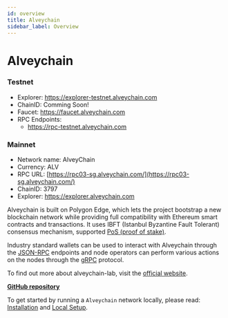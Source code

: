 ```yaml
---
id: overview
title: Alveychain
sidebar_label: Overview
---
```


# Alveychain

### Testnet

* Explorer: https://explorer-testnet.alveychain.com
* ChainID: Comming Soon!
* Faucet: https://faucet.alveychain.com
* RPC Endpoints:
  * https://rpc-testnet.alveychain.com

### Mainnet

* Network name: AlveyChain
* Currency: ALV
* RPC URL: [https://rpc03-sg.alveychain.com/](https://rpc03-sg.alveychain.com/)
* ChainID: 3797
*   Explorer: https://explorer.alveychain.com







Alveychain is built on Polygon Edge, which lets the project bootstrap a new blockchain network while providing full compatibility with Ethereum smart contracts and transactions. It uses IBFT (Istanbul Byzantine Fault Tolerant) consensus mechanism, supported [PoS (proof of stake)](../docs/consensus/pos-stake-unstake/).

Industry standard wallets can be used to interact with Alveychain through the [JSON-RPC](../docs/working-with-node/query-json-rpc/) endpoints and node operators can perform various actions on the nodes through the [gRPC](../docs/working-with-node/query-operator-info/) protocol.

To find out more about alveychain-lab, visit the [official website](https://alveycoin.community).

[**GitHub repository**](https://github.com/alveychain-lab/alveychain)

To get started by running a `Alveychain` network locally, please read: [Installation](../docs/get-started/installation/) and [Local Setup](../docs/get-started/set-up-ibft-locally/).
